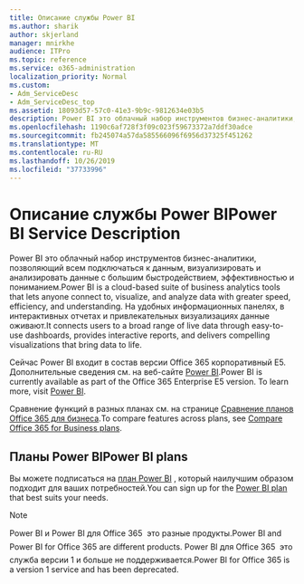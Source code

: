 ```yaml
---
title: Описание службы Power BI
ms.author: sharik
author: skjerland
manager: mnirkhe
audience: ITPro
ms.topic: reference
ms.service: o365-administration
localization_priority: Normal
ms.custom:
- Adm_ServiceDesc
- Adm_ServiceDesc_top
ms.assetid: 18093d57-57c0-41e3-9b9c-9812634e03b5
description: Power BI это облачный набор инструментов бизнес-аналитики, позволяющий всем подключаться к данным, визуализировать и анализировать данные с большим быстродействием, эффективностью и пониманием. На удобных информационных панелях, в интерактивных отчетах и привлекательных визуализациях данные оживают.
ms.openlocfilehash: 1190c6af728f3f09c023f59673372a7ddf30adce
ms.sourcegitcommit: fb245074a57da585566096f6956d37325f451262
ms.translationtype: MT
ms.contentlocale: ru-RU
ms.lasthandoff: 10/26/2019
ms.locfileid: "37733996"
---
```

# <a name="power-bi-service-description"></a><span data-ttu-id="aa9a1-104">Описание службы Power BI</span><span class="sxs-lookup"><span data-stu-id="aa9a1-104">Power BI Service Description</span></span>

<span data-ttu-id="aa9a1-105">Power BI это облачный набор инструментов бизнес-аналитики, позволяющий всем подключаться к данным, визуализировать и анализировать данные с большим быстродействием, эффективностью и пониманием.</span><span class="sxs-lookup"><span data-stu-id="aa9a1-105">Power BI is a cloud-based suite of business analytics tools that lets anyone connect to, visualize, and analyze data with greater speed, efficiency, and understanding.</span></span> <span data-ttu-id="aa9a1-106">На удобных информационных панелях, в интерактивных отчетах и привлекательных визуализациях данные оживают.</span><span class="sxs-lookup"><span data-stu-id="aa9a1-106">It connects users to a broad range of live data through easy-to-use dashboards, provides interactive reports, and delivers compelling visualizations that bring data to life.</span></span>
  
<span data-ttu-id="aa9a1-p103">Сейчас Power BI входит в состав версии Office 365 корпоративный E5. Дополнительные сведения см. на веб-сайте [Power BI](https://powerbi.microsoft.com/).</span><span class="sxs-lookup"><span data-stu-id="aa9a1-p103">Power BI is currently available as part of the Office 365 Enterprise E5 version. To learn more, visit [Power BI](https://powerbi.microsoft.com/).</span></span>
  
<span data-ttu-id="aa9a1-109">Сравнение функций в разных планах см. на странице [Сравнение планов Office 365 для бизнеса](https://go.microsoft.com/fwlink/?LinkID=799177&amp;clcid=0x409).</span><span class="sxs-lookup"><span data-stu-id="aa9a1-109">To compare features across plans, see [Compare Office 365 for Business plans](https://go.microsoft.com/fwlink/?LinkID=799177&amp;clcid=0x409).</span></span>
  
## <a name="power-bi-plans"></a><span data-ttu-id="aa9a1-110">Планы Power BI</span><span class="sxs-lookup"><span data-stu-id="aa9a1-110">Power BI plans</span></span>

<span data-ttu-id="aa9a1-111">Вы можете подписаться на [план Power BI](https://go.microsoft.com/fwlink/?LinkID=786854) , который наилучшим образом подходит для ваших потребностей.</span><span class="sxs-lookup"><span data-stu-id="aa9a1-111">You can sign up for the [Power BI plan](https://go.microsoft.com/fwlink/?LinkID=786854) that best suits your needs.</span></span> 
  
> [!NOTE]
> <span data-ttu-id="aa9a1-112">Power BI и Power BI для Office 365  это разные продукты.</span><span class="sxs-lookup"><span data-stu-id="aa9a1-112">Power BI and Power BI for Office 365 are different products.</span></span> <span data-ttu-id="aa9a1-113">Power BI для Office 365  это служба версии 1 и больше не поддерживается.</span><span class="sxs-lookup"><span data-stu-id="aa9a1-113">Power BI for Office 365 is a version 1 service and has been deprecated.</span></span> 
  